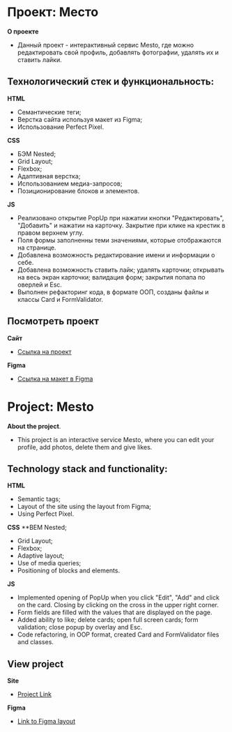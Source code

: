 # Проект: Место
**О проекте**
* Данный проект - интерактивный сервис Mesto, где можно редактировать свой профиль, добавлять фотографии, удалять их и ставить лайки.

## Технологический стек и функциональность:

**HTML**
* Семантические теги;
* Верстка сайта используя макет из Figma;
* Использование Perfect Pixel.

**CSS**
* БЭМ Nested;
* Grid Layout;
* Flexbox;
* Адаптивная верстка;
* Использованием медиа-запросов;
* Позиционирование блоков и элементов.

**JS**
* Реализовано открытие PopUp при нажатии кнопки "Редактировать", "Добавить" и нажатии на карточку. Закрытие при клике на крестик в правом верхнем углу.
* Поля формы заполненны теми значениями, которые отображаются на странице.
* Добавлена возможность редактирование имени и информации о себе.
* Добавлена возможность ставить лайк; удалять карточки; открывать на весь экран карточки; валидация форм; закрытия попапа по оверлей и Esc.
* Выполнен рефакторинг кода, в формате ООП, созданы файлы и классы Card и FormValidator.



## Посмотреть проект
**Сайт**
* [Ссылка на проект](https://birddrozd.github.io/mesto/)


**Figma**
* [Ссылка на макет в Figma](https://www.figma.com/file/2cn9N9jSkmxD84oJik7xL7/JavaScript.-Sprint-4?node-id=0%3A1)

# Project: Mesto
**About the project**.
* This project is an interactive service Mesto, where you can edit your profile, add photos, delete them and give likes.

## Technology stack and functionality:

**HTML**
* Semantic tags;
* Layout of the site using the layout from Figma;
* Using Perfect Pixel.

**CSS**
**BEM Nested;
* Grid Layout;
* Flexbox;
* Adaptive layout;
* Use of media queries;
* Positioning of blocks and elements.

**JS**
* Implemented opening of PopUp when you click "Edit", "Add" and click on the card. Closing by clicking on the cross in the upper right corner.
* Form fields are filled with the values that are displayed on the page.
* Added ability to like; delete cards; open full screen cards; form validation; close popup by overlay and Esc.
* Code refactoring, in OOP format, created Card and FormValidator files and classes.

## View project
**Site**
* [Project Link](https://birddrozd.github.io/mesto/)


**Figma**
* [Link to Figma layout](https://www.figma.com/file/2cn9N9jSkmxD84oJik7xL7/JavaScript.-Sprint-4?node-id=0%3A1)
